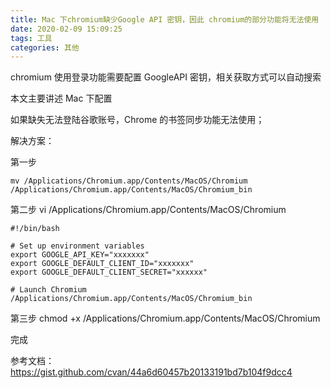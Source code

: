 ```yaml
---
title: Mac 下chromium缺少Google API 密钥，因此 chromium的部分功能将无法使用
date: 2020-02-09 15:09:25
tags: 工具
categories: 其他
---
```


chromium 使用登录功能需要配置 GoogleAPI 密钥，相关获取方式可以自动搜索

本文主要讲述 Mac 下配置

如果缺失无法登陆谷歌账号，Chrome 的书签同步功能无法使用；

解决方案：

第一步

```shell
mv /Applications/Chromium.app/Contents/MacOS/Chromium /Applications/Chromium.app/Contents/MacOS/Chromium_bin
```

第二步
vi /Applications/Chromium.app/Contents/MacOS/Chromium

```shell
#!/bin/bash

# Set up environment variables
export GOOGLE_API_KEY="xxxxxxx"
export GOOGLE_DEFAULT_CLIENT_ID="xxxxxxx"
export GOOGLE_DEFAULT_CLIENT_SECRET="xxxxxx"

# Launch Chromium
/Applications/Chromium.app/Contents/MacOS/Chromium_bin
```

第三步
chmod +x /Applications/Chromium.app/Contents/MacOS/Chromium

完成

参考文档：https://gist.github.com/cvan/44a6d60457b20133191bd7b104f9dcc4
